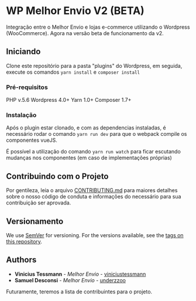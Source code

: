 # WP Melhor Envio V2 (BETA)
Integração entre o Melhor Envio e lojas e-commerce utilizando o Wordpress (WooCommerce). Agora na versão beta de funcionamento da v2.

## Iniciando

Clone este repositório para a pasta "plugins" do Wordpress, em seguida, execute os comandos ```yarn install``` e ```composer install```

### Pré-requisitos

PHP v.5.6
Wordpress 4.0+
Yarn 1.0+
Composer 1.7+

### Instalação

Após o plugin estar clonado, e com as dependencias instaladas, é necessário rodar o comando ```yarn run dev``` para que o webpack compile os componentes vueJS.

É possível a utilização do comando ```yarn run watch``` para ficar escutando mudanças nos componentes (em caso de implementações próprias)

## Contribuindo com o Projeto

Por gentileza, leia o arquivo [CONTRIBUTING.md](https://gist.github.com/PurpleBooth/b24679402957c63ec426) para maiores detalhes sobre o nosso código de conduta e informações do necessário para sua contribuição ser aprovada.

## Versionamento

We use [SemVer](http://semver.org/) for versioning. For the versions available, see the [tags on this repository](https://github.com/your/project/tags). 

## Authors

* **Vinicius Tessmann** - *Melhor Envio* - [viniciustessmann](https://github.com/viniciustessmann)
* **Samuel Desconsi** - *Melhor Envio* - [underzzoo](https://github.com/underzzoo)

Futuramente, teremos a lista de contribuintes para o projeto.
